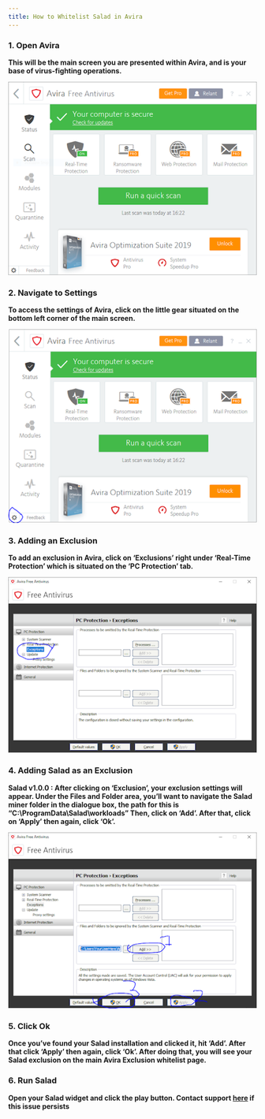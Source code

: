 ```yaml
---
title: How to Whitelist Salad in Avira
---
```


### 1. Open Avira

**This will be the main screen you are presented within Avira, and is your base of virus-fighting operations.**

**![unnamed__2_.png](./content/images/Troubleshooting/Antivirus/How-to-Whitelist-Salad-in-Avira-1.png)**

### 2. Navigate to Settings

**To access the settings of Avira, click on the little gear situated on the bottom left corner of the main screen.**

**![unnamed__1_.png](./content/images/Troubleshooting/Antivirus/How-to-Whitelist-Salad-in-Avira-2.png)**

### 3. Adding an Exclusion

**To add an exclusion in Avira, click on ‘Exclusions’ right under ‘Real-Time Protection’ which is situated on the ‘PC
Protection’ tab.**

**![unnamed.png](./content/images/Troubleshooting/Antivirus/How-to-Whitelist-Salad-in-Avira-3.png)**

### 4. Adding Salad as an Exclusion

**Salad v1.0.0 : After clicking on ‘Exclusion’, your exclusion settings will appear. Under the Files and Folder area,
you’ll want to navigate the Salad miner folder in the dialogue box, the path for this is
“C:\\ProgramData\\Salad\\workloads” Then, click on ‘Add’. After that, click on ‘Apply’ then again, click ‘Ok’.**

**![unnamed__5_.png](./content/images/Troubleshooting/Antivirus/How-to-Whitelist-Salad-in-Avira-4.png)**

### 5. Click Ok

**Once you’ve found your Salad installation and clicked it, hit ‘Add’. After that click ‘Apply’ then again, click ‘Ok’.
After doing that, you will see your Salad exclusion on the main Avira Exclusion whitelist page.**

### 6. Run Salad

**Open your Salad widget and click the play button. Contact support
[here](/docs/Guides/Your-PC/216-how-to-create-a-support-ticket) if this issue persists**
